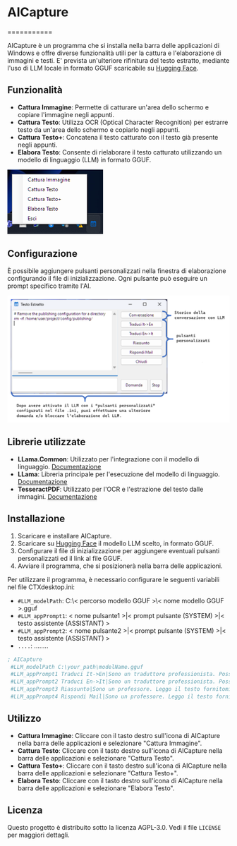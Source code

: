 
# AICapture
===========

AICapture è un programma che si installa nella barra delle applicazioni di Windows e offre diverse funzionalità utili per la cattura e l'elaborazione di immagini e testi. E' prevista un'ulteriore rifinitura del testo estratto, mediante l'uso di LLM locale in formato GGUF scaricabile su [Hugging Face](https://huggingface.co/).

## Funzionalità

- **Cattura Immagine**: Permette di catturare un'area dello schermo e copiare l'immagine negli appunti.
- **Cattura Testo**: Utilizza OCR (Optical Character Recognition) per estrarre testo da un'area dello schermo e copiarlo negli appunti.
- **Cattura Testo+**: Concatena il testo catturato con il testo già presente negli appunti.
- **Elabora Testo**: Consente di rielaborare il testo catturato utilizzando un modello di linguaggio (LLM) in formato GGUF.

![](./AICapure_menu.png)


## Configurazione

È possibile aggiungere pulsanti personalizzati nella finestra di elaborazione configurando il file di inizializzazione. Ogni pulsante può eseguire un prompt specifico tramite l'AI.

![](./AICapure_form.png)


## Librerie utilizzate

- **LLama.Common**: Utilizzato per l'integrazione con il modello di linguaggio. [Documentazione](https://scisharp.github.io/LLamaSharp/0.5/GetStarted/)
- **LLama**: Libreria principale per l'esecuzione del modello di linguaggio. [Documentazione](https://scisharp.github.io/LLamaSharp/0.5/GetStarted/)
- **TesseractPDF**: Utilizzato per l'OCR e l'estrazione del testo dalle immagini. [Documentazione](https://github.com/tesseract-ocr/tesseract)


## Installazione

1. Scaricare e installare AICapture.
2. Scaricare su [Hugging Face](https://huggingface.co/) il modello LLM scelto, in formato GGUF.
3. Configurare il file di inizializzazione per aggiungere eventuali pulsanti personalizzati ed il link al file GGUF.
4. Avviare il programma, che si posizionerà nella barra delle applicazioni.

Per utilizzare il programma, è necessario configurare le seguenti variabili nel file CTXdesktop.ini:

*   `#LLM_modelPath`: C:\\< percorso modello GGUF >\\< nome modello GGUF >.gguf
*   `#LLM_appPrompt1`: < nome pulsante1 >|< prompt pulsante (SYSTEM) >|< testo assistente (ASSISTANT) >
*   `#LLM_appPrompt2`: < nome pulsante2 >|< prompt pulsante (SYSTEM) >|< testo assistente (ASSISTANT) >
*   `....`: ........

```ini
; AICapture
 #LLM_modelPath C:\your_path\modelName.gguf
 #LLM_appPrompt1 Traduci It->En|Sono un traduttore professionista. Posso solo tradurre il testo che mi viene passato dall'utente senza aggiungere altri commenti. Leggo il testo in italiano che mi fornisce l'utente e lo traduco in inglese.|
 #LLM_appPrompt2 Traduci En->It|Sono un traduttore professionista. Posso solo tradurre il testo che mi viene passato dall'utente senza aggiungere altri commenti. Leggo il testo in inglese che mi fornisce l'utente e lo traduco in italiano.|
 #LLM_appPrompt3 Riassunto|Sono un professore. Leggo il testo fornitomi ed effettuo un riassunto senza aggiungere mie considerazioni.|
 #LLM_appPrompt4 Rispondi Mail|Sono un professore. Leggo il testo fornitomi e rispondo alla mail con lo stesso tono. Se nella risposta della mail è richiesto un contenuto informativo, allora creo un contenuto di fantasia e lo inserisco nella risposta tra trarentesi graffe, in modo da poter essere facilmente sostituibile dall'interlocutore.|
```

 
## Utilizzo

- **Cattura Immagine**: Cliccare con il tasto destro sull'icona di AICapture nella barra delle applicazioni e selezionare "Cattura Immagine".
- **Cattura Testo**: Cliccare con il tasto destro sull'icona di AICapture nella barra delle applicazioni e selezionare "Cattura Testo".
- **Cattura Testo+**: Cliccare con il tasto destro sull'icona di AICapture nella barra delle applicazioni e selezionare "Cattura Testo+".
- **Elabora Testo**: Cliccare con il tasto destro sull'icona di AICapture nella barra delle applicazioni e selezionare "Elabora Testo".



## Licenza

Questo progetto è distribuito sotto la licenza AGPL-3.0. Vedi il file `LICENSE` per maggiori dettagli.

